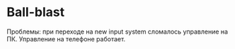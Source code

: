 # Ball-blast
 Проблемы: при переходе на new input system сломалось управление на ПК. Управление на телефоне работает.
